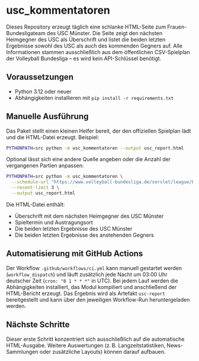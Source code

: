 # usc_kommentatoren

Dieses Repository erzeugt täglich eine schlanke HTML-Seite zum Frauen-Bundesligateam des USC Münster. Die Seite zeigt den
nächsten Heimgegner des USC als Überschrift und listet die beiden letzten Ergebnisse sowohl des USC als auch des kommenden
Gegners auf. Alle Informationen stammen ausschließlich aus dem öffentlichen CSV-Spielplan der Volleyball Bundesliga – es wird
kein API-Schlüssel benötigt.

## Voraussetzungen

* Python 3.12 oder neuer
* Abhängigkeiten installieren mit `pip install -r requirements.txt`

## Manuelle Ausführung

Das Paket stellt einen kleinen Helfer bereit, der den offiziellen Spielplan lädt und die HTML-Datei erzeugt. Beispiel:

```bash
PYTHONPATH=src python -m usc_kommentatoren --output usc_report.html
```

Optional lässt sich eine andere Quelle angeben oder die Anzahl der vergangenen Partien anpassen:

```bash
PYTHONPATH=src python -m usc_kommentatoren \
  --schedule-url "https://www.volleyball-bundesliga.de/servlet/league/PlayingScheduleCsvExport?matchSeriesId=776311171" \
  --recent-limit 3 \
  --output usc_report.html
```

Die HTML-Datei enthält:

* Überschrift mit dem nächsten Heimgegner des USC Münster
* Spieltermin und Austragungsort
* Die beiden letzten Ergebnisse des USC Münster
* Die beiden letzten Ergebnisse des anstehenden Gegners

## Automatisierung mit GitHub Actions

Der Workflow `.github/workflows/ci.yml` kann manuell gestartet werden (`workflow_dispatch`) und läuft zusätzlich jede Nacht um
03:00 Uhr deutscher Zeit (`cron: "0 1 * * *"` in UTC). Bei jedem Lauf werden die Abhängigkeiten installiert, das Modul
kompiliert und anschließend der HTML-Bericht erzeugt. Das Ergebnis wird als Artefakt `usc-report` bereitgestellt und kann über
den jeweiligen Workflow-Run heruntergeladen werden.

## Nächste Schritte

Dieser erste Schritt konzentriert sich ausschließlich auf die automatische HTML-Ausgabe. Weitere Auswertungen (z. B.
Langzeitstatistiken, News-Sammlungen oder zusätzliche Layouts) können darauf aufbauen.
